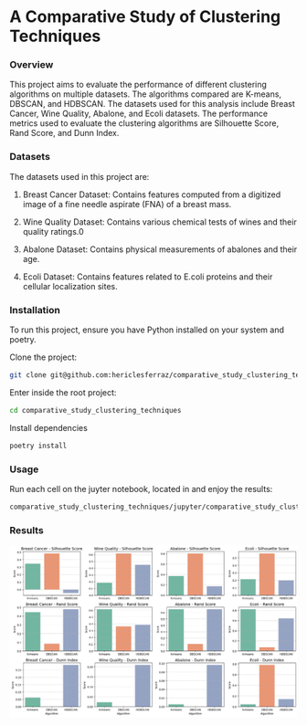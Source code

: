 # A Comparative Study of Clustering Techniques

### Overview

This project aims to evaluate the performance of different clustering algorithms on multiple datasets. The algorithms compared are K-means, DBSCAN, and HDBSCAN. The datasets used for this analysis include Breast Cancer, Wine Quality, Abalone, and Ecoli datasets. The performance metrics used to evaluate the clustering algorithms are Silhouette Score, Rand Score, and Dunn Index.

### Datasets

The datasets used in this project are:

1. Breast Cancer Dataset: Contains features computed from a digitized image of a fine needle aspirate (FNA) of a breast mass.

2. Wine Quality Dataset: Contains various chemical tests of wines and their quality ratings.0
3. Abalone Dataset: Contains physical measurements of abalones and their age.
4. Ecoli Dataset: Contains features related to E.coli proteins and their cellular localization sites.

### Installation

To run this project, ensure you have Python installed on your system and poetry.

Clone the project:

````bash
git clone git@github.com:hericlesferraz/comparative_study_clustering_techniques.git
````

Enter inside the root project:

````bash
cd comparative_study_clustering_techniques
````

Install dependencies

````bash
poetry install
````

### Usage

Run each cell on the juyter notebook, located in and enjoy the results:

````txt
comparative_study_clustering_techniques/jupyter/comparative_study_clustering_techniques.ipynb
````

### Results

![Image](image_results/result.png "a title")
